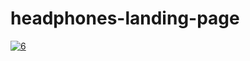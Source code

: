 # headphones-landing-page

<a href="https://ibb.co/hYsXLqy"><img src="https://i.ibb.co/Rj2hY59/6.jpg" alt="6" border="0"></a>
